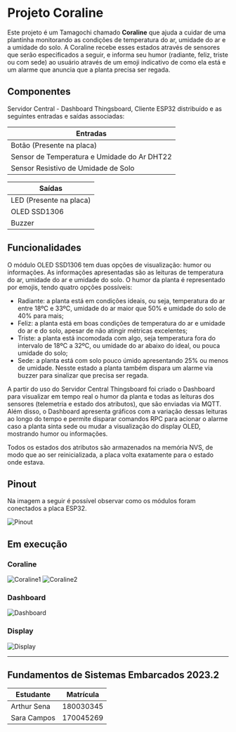 # Projeto Coraline 


Este projeto é um Tamagochi chamado **Coraline** que ajuda a cuidar de uma plantinha monitorando as condições de temperatura do ar, umidade do ar e a umidade do solo. A Coraline recebe esses estados através de sensores que serão especificados a seguir, e informa seu humor (radiante, feliz, triste ou com sede) ao usuário através de um emoji indicativo de como ela está e um alarme que anuncia que a planta precisa ser regada. 

## Componentes 

Servidor Central - Dashboard Thingsboard, Cliente ESP32 distribuído e as seguintes entradas e saídas  associadas: 

| Entradas | 
| - | 
| Botão (Presente na placa)|
| Sensor de Temperatura e Umidade do Ar DHT22 |
| Sensor Resistivo de Umidade de Solo | 


| Saídas | 
| - | 
| LED (Presente na placa) |
| OLED SSD1306 |
| Buzzer |

## Funcionalidades

O módulo OLED SSD1306 tem duas opções de visualização: humor ou informações. As informações apresentadas são as leituras de temperatura do ar, umidade do ar e umidade do solo. O humor da planta é representado por emojis, tendo quatro opções possíveis:
- Radiante: a planta está em condições ideais, ou seja, temperatura do ar entre 18ºC e 33ºC, umidade do ar maior que 50% e umidade do solo de 40% para mais; 
- Feliz: a planta está em boas condições de temperatura do ar e umidade do ar e do solo, apesar de não atingir métricas excelentes;
- Triste: a planta está incomodada com algo, seja temperatura fora do intervalo de 18ºC a 32ºC, ou umidade do ar abaixo do ideal, ou pouca umidade do solo;
- Sede: a planta está com solo pouco úmido apresentando 25% ou menos de umidade. Nesste estado a planta também dispara  um alarme via buzzer para sinalizar que precisa ser regada. 

A partir do uso do Servidor Central Thingsboard foi criado o Dashboard para visualizar em tempo real o humor da planta e todas as leituras dos sensores (telemetria e estado dos atributos), que são enviadas via MQTT. Além disso, o Dashboard apresenta gráficos com a variação dessas leituras ao longo do tempo e permite disparar comandos RPC para acionar o alarme caso a planta sinta sede ou mudar a visualização do display OLED, mostrando humor ou informações. 

Todos os estados dos atributos são armazenados na memória NVS, de modo que ao ser reinicializada, a placa volta exatamente para o estado onde estava.

## Pinout

Na imagem a seguir é possível observar como os módulos foram conectados a placa ESP32. 

![Pinout](./assets/pinout.jpeg)

## Em execução 

### Coraline
![Coraline1](./assets/titulo.jpeg) 
![Coraline2](./assets/completo.jpeg)

### Dashboard
![Dashboard](./assets/dash.jpeg)

### Display 
![Display](./assets/display.jpeg)



---
## Fundamentos de Sistemas Embarcados 2023.2

| Estudante | Matrícula | 
| - | - |
| Arthur Sena | 180030345 | 
| Sara Campos | 170045269 | 
